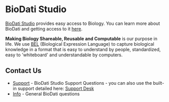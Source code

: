# BioDati Studio

[BioDati Studio](https://biodati.com) provides easy access to Biology. You can learn more about BioDati and getting access to it [here](https://biodati.com).

**Making Biology Shareable, Reusable and Computable** is our purpose in life. We use [BEL](https://bel.bio) (Biological Expression Language) to capture biological knowledge in a format that is easy to understand by people, standardized, easy to 'whiteboard' and understandable by computers.

## Contact Us

- [Support](mailto:support@biodati.com) - BioDati Studio Support Questions - you can also use the built-in support detailed here: [Support Desk](sections/overview/how_to_get_help.md)
- [Info](mailto:info@biodati.com) - General BioDati questions